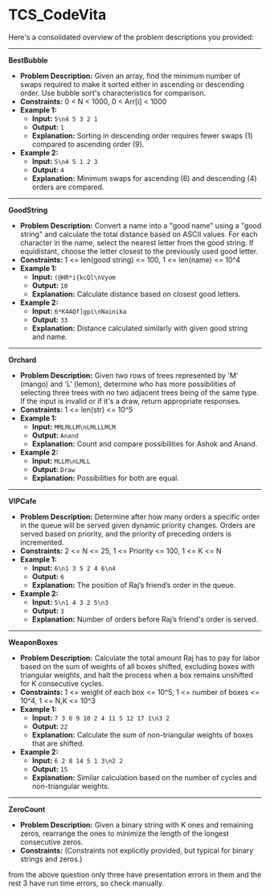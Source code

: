 # TCS_CodeVita

Here's a consolidated overview of the problem descriptions you provided:

---

**BestBubble**
- **Problem Description:** Given an array, find the minimum number of swaps required to make it sorted either in ascending or descending order. Use bubble sort's characteristics for comparison.
- **Constraints:** 0 < N < 1000, 0 < Arr[i] < 1000
- **Example 1:**
  - **Input:** `5\n4 5 3 2 1`
  - **Output:** `1`
  - **Explanation:** Sorting in descending order requires fewer swaps (1) compared to ascending order (9).
- **Example 2:**
  - **Input:** `5\n4 5 1 2 3`
  - **Output:** `4`
  - **Explanation:** Minimum swaps for ascending (6) and descending (4) orders are compared.

---

**GoodString**
- **Problem Description:** Convert a name into a "good name" using a "good string" and calculate the total distance based on ASCII values. For each character in the name, select the nearest letter from the good string. If equidistant, choose the letter closest to the previously used good letter.
- **Constraints:** 1 <= len(good string) <= 100, 1 <= len(name) <= 10^4
- **Example 1:**
  - **Input:** `(@HR*i{kcQl\nVyom`
  - **Output:** `10`
  - **Explanation:** Calculate distance based on closest good letters.
- **Example 2:**
  - **Input:** `6*K4AQf]gpi\nNainika`
  - **Output:** `33`
  - **Explanation:** Distance calculated similarly with given good string and name.

---

**Orchard**
- **Problem Description:** Given two rows of trees represented by 'M' (mango) and 'L' (lemon), determine who has more possibilities of selecting three trees with no two adjacent trees being of the same type. If the input is invalid or if it's a draw, return appropriate responses.
- **Constraints:** 1 <= len(str) <= 10^5
- **Example 1:**
  - **Input:** `MMLMLLM\nLMLLLMLM`
  - **Output:** `Anand`
  - **Explanation:** Count and compare possibilities for Ashok and Anand.
- **Example 2:**
  - **Input:** `MLLM\nLMLL`
  - **Output:** `Draw`
  - **Explanation:** Possibilities for both are equal.

---

**VIPCafe**
- **Problem Description:** Determine after how many orders a specific order in the queue will be served given dynamic priority changes. Orders are served based on priority, and the priority of preceding orders is incremented.
- **Constraints:** 2 <= N <= 25, 1 <= Priority <= 100, 1 <= K <= N
- **Example 1:**
  - **Input:** `6\n1 3 5 2 4 6\n4`
  - **Output:** `6`
  - **Explanation:** The position of Raj’s friend’s order in the queue.
- **Example 2:**
  - **Input:** `5\n1 4 3 2 5\n3`
  - **Output:** `3`
  - **Explanation:** Number of orders before Raj’s friend's order is served.

---

**WeaponBoxes**
- **Problem Description:** Calculate the total amount Raj has to pay for labor based on the sum of weights of all boxes shifted, excluding boxes with triangular weights, and halt the process when a box remains unshifted for K consecutive cycles.
- **Constraints:** 1 <= weight of each box <= 10^5, 1 <= number of boxes <= 10^4, 1 <= N,K <= 10^3
- **Example 1:**
  - **Input:** `7 3 6 9 10 2 4 11 5 12 17 1\n3 2`
  - **Output:** `22`
  - **Explanation:** Calculate the sum of non-triangular weights of boxes that are shifted.
- **Example 2:**
  - **Input:** `6 2 8 14 5 1 3\n2 2`
  - **Output:** `15`
  - **Explanation:** Similar calculation based on the number of cycles and non-triangular weights.

---

**ZeroCount**
- **Problem Description:** Given a binary string with K ones and remaining zeros, rearrange the ones to minimize the length of the longest consecutive zeros.
- **Constraints:** (Constraints not explicitly provided, but typical for binary strings and zeros.)

from the above question only three have presentation errors in them and the rest 3 have run time errors, so check manually.
